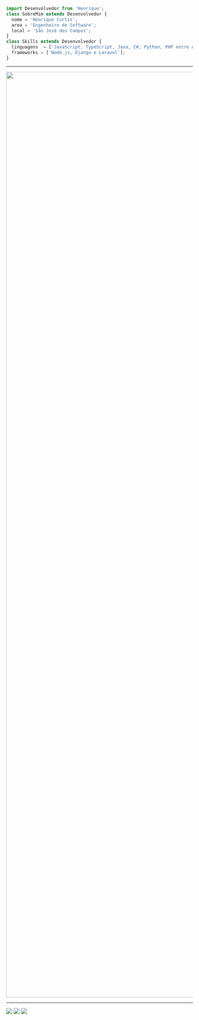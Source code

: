 ```js
import Desenvolvedor from 'Henrique';
class SobreMim extends Desenvolvedor {
  nome = 'Henrique Curtis';
  area = 'Engenheiro de Software';
  local = 'São José dos Campos';
}
class Skills extends Desenvolvedor {
  linguagens  = ['JavaScript, TypeScript, Java, C#, Python, PHP entre outras... '];
  frameworks = ['Node.js, Django e Laravel'];
}
```
<hr>
  <img height="2500em" src="https://github-readme-stats.vercel.app/api/top-langs/?username=Curtixx&layout=compact&langs_count=10&theme=dracula"/>
<hr>
<div>
 <a href="https://instagram.com/henrique_curtis" target="_blank"><img src="https://img.shields.io/badge/-Instagram-%23E4405F?style=for-the-badge&logo=instagram&logoColor=white" target="_blank"></a>
 <a href = "mailto:curtishenrique10@gmail.com"><img src="https://img.shields.io/badge/Gmail-D14836?style=for-the-badge&logo=gmail&logoColor=white" target="_blank"></a>
 <a href="https://www.linkedin.com/in/henrique-curtis-26325822a" target="_blank"><img src="https://img.shields.io/badge/-LinkedIn-%230077B5?style=for-the-badge&logo=linkedin&logoColor=white" target="_blank"></a> 
</div>
